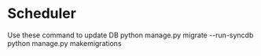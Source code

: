 # Scheduler
Use these command to update DB
python manage.py migrate --run-syncdb
python manage.py makemigrations
